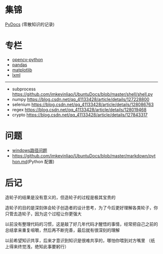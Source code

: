 # 集锦
[PyDocs](./PyDocs.py) (零散知识的记录)
# 专栏
* [opencv-python](./专栏/opencv-python.md)
* [pandas](./专栏/pandas.md)
* [matplotlib](./专栏/matplotlib.md)
* [lxml](./专栏/lxml.md)
---
* subprocess <https://github.com/imkevinliao/UbuntuDocs/blob/master/shell/shell.py>
* numpy <https://blog.csdn.net/qq_41133428/article/details/127228800>
* selenium <https://blog.csdn.net/qq_41133428/article/details/128086763>
* regex <https://blog.csdn.net/qq_41133428/article/details/128019468>
* crypto <https://blog.csdn.net/qq_41133428/article/details/127843317>
# 问题
* [windows路径问题](./other/windows路径过长问题.md)
* <https://github.com/imkevinliao/UbuntuDocs/blob/master/markdown/python.md>(Python 配置)
# 后记
造轮子的结果是没有意义的，但造轮子的过程是极其宝贵的

造轮子的目的是深刻体会轮子创造者的设计思考，为了今后更好理解各类轮子，你只管去造轮子，因为这个过程让你更强大

以前没有整理代码的习惯，这是敲了好几年代码才醒悟的事情，经常把自己之前的总结拿来重复咀嚼，然后再不断完善，最后就有很深刻的理解

以前希望知识共享，后来才意识到知识是很难共享的，哪怕你喂到对方嘴里 （纸上得来终觉浅，绝知此事要躬行）
